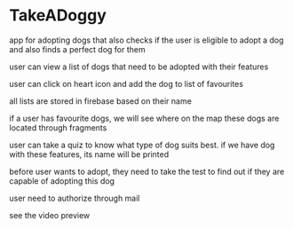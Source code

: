# TakeADoggy
app for adopting dogs that also checks if the user is eligible to adopt a dog and also finds a perfect dog for them

user can view a list of dogs that need to be adopted with their features

user can click on heart icon and add the dog to list of favourites

all lists are stored in firebase based on their name

if a user has favourite dogs, we will see where on the map these dogs are located through fragments

user can take a quiz to know what type of dog suits best. if we have dog with these features, its name will be printed

before user wants to adopt, they need to take the test to find out if they are capable of adopting this dog

user need to authorize through mail

see the video preview
